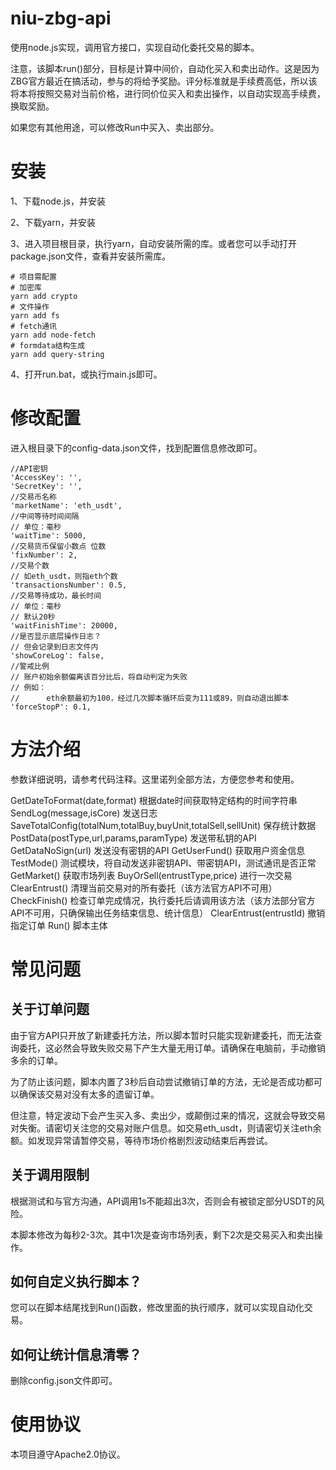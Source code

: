 # niu-zbg-api
使用node.js实现，调用官方接口，实现自动化委托交易的脚本。

注意，该脚本run()部分，目标是计算中间价，自动化买入和卖出动作。这是因为ZBG官方最近在搞活动，参与的将给予奖励。评分标准就是手续费高低，所以该将本将按照交易对当前价格，进行同价位买入和卖出操作，以自动实现高手续费，换取奖励。

如果您有其他用途，可以修改Run中买入、卖出部分。

# 安装

1、下载node.js，并安装

2、下载yarn，并安装

3、进入项目根目录，执行yarn，自动安装所需的库。或者您可以手动打开package.json文件，查看并安装所需库。

    # 项目需配置
    # 加密库
    yarn add crypto
    # 文件操作
    yarn add fs
    # fetch通讯
    yarn add node-fetch
    # formdata结构生成
    yarn add query-string

4、打开run.bat，或执行main.js即可。

# 修改配置
进入根目录下的config-data.json文件，找到配置信息修改即可。

    //API密钥
    'AccessKey': '',
    'SecretKey': '',
    //交易币名称
    'marketName': 'eth_usdt',
    //中间等待时间间隔
    // 单位：毫秒
    'waitTime': 5000,
    //交易货币保留小数点 位数
    'fixNumber': 2,
    //交易个数
    // 如eth_usdt，则指eth个数
    'transactionsNumber': 0.5,
    //交易等待成功，最长时间
    // 单位：毫秒
    // 默认20秒
    'waitFinishTime': 20000,
    //是否显示底层操作日志？
    // 但会记录到日志文件内
    'showCoreLog': false,
    //警戒比例
    // 账户初始余额偏离该百分比后，将自动判定为失败
    // 例如：
    //      eth余额最初为100，经过几次脚本循环后变为111或89，则自动退出脚本
    'forceStopP': 0.1,

# 方法介绍
参数详细说明，请参考代码注释。这里诺列全部方法，方便您参考和使用。

  GetDateToFormat(date,format) 根据date时间获取特定结构的时间字符串
  SendLog(message,isCore) 发送日志
  SaveTotalConfig(totalNum,totalBuy,buyUnit,totalSell,sellUnit) 保存统计数据
  PostData(postType,url,params,paramType) 发送带私钥的API
  GetDataNoSign(url) 发送没有密钥的API
  GetUserFund() 获取用户资金信息
  TestMode() 测试模块，将自动发送非密钥API、带密钥API，测试通讯是否正常
  GetMarket() 获取市场列表
  BuyOrSell(entrustType,price) 进行一次交易
  ClearEntrust() 清理当前交易对的所有委托（该方法官方API不可用）
  CheckFinish() 检查订单完成情况，执行委托后请调用该方法（该方法部分官方API不可用，只确保输出任务结束信息、统计信息）
  ClearEntrust(entrustId) 撤销指定订单
  Run() 脚本主体

# 常见问题

## 关于订单问题
由于官方API只开放了新建委托方法，所以脚本暂时只能实现新建委托，而无法查询委托，这必然会导致失败交易下产生大量无用订单。请确保在电脑前，手动撤销多余的订单。

为了防止该问题，脚本内置了3秒后自动尝试撤销订单的方法，无论是否成功都可以确保该交易对没有太多的遗留订单。

但注意，特定波动下会产生买入多、卖出少，或颠倒过来的情况，这就会导致交易对失衡。请密切关注您的交易对账户信息。如交易eth_usdt，则请密切关注eth余额。如发现异常请暂停交易，等待市场价格剧烈波动结束后再尝试。

## 关于调用限制
根据测试和与官方沟通，API调用1s不能超出3次，否则会有被锁定部分USDT的风险。

本脚本修改为每秒2-3次。其中1次是查询市场列表，剩下2次是交易买入和卖出操作。

## 如何自定义执行脚本？
您可以在脚本结尾找到Run()函数，修改里面的执行顺序，就可以实现自动化交易。

## 如何让统计信息清零？
删除config.json文件即可。

# 使用协议
本项目遵守Apache2.0协议。

